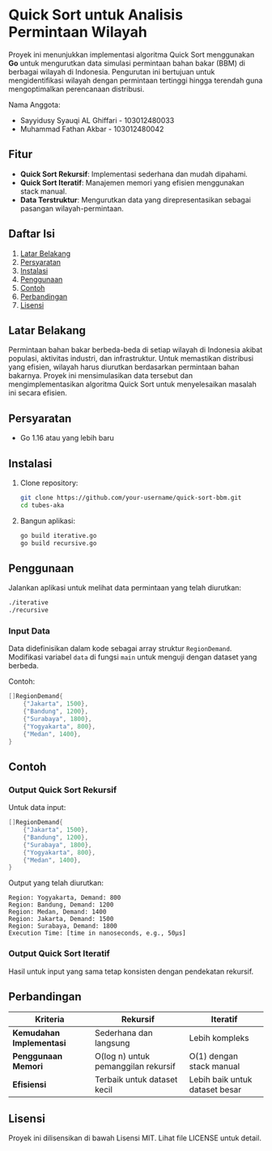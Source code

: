 # Quick Sort untuk Analisis Permintaan Wilayah

Proyek ini menunjukkan implementasi algoritma Quick Sort menggunakan **Go** untuk mengurutkan data simulasi permintaan bahan bakar (BBM) di berbagai wilayah di Indonesia. Pengurutan ini bertujuan untuk mengidentifikasi wilayah dengan permintaan tertinggi hingga terendah guna mengoptimalkan perencanaan distribusi.

Nama Anggota:
- Sayyidusy Syauqi AL Ghiffari - 103012480033
- Muhammad Fathan Akbar - 103012480042

## Fitur
- **Quick Sort Rekursif**: Implementasi sederhana dan mudah dipahami.
- **Quick Sort Iteratif**: Manajemen memori yang efisien menggunakan stack manual.
- **Data Terstruktur**: Mengurutkan data yang direpresentasikan sebagai pasangan wilayah-permintaan.

## Daftar Isi
1. [Latar Belakang](#latar-belakang)
2. [Persyaratan](#persyaratan)
3. [Instalasi](#instalasi)
4. [Penggunaan](#penggunaan)
5. [Contoh](#contoh)
6. [Perbandingan](#perbandingan)
7. [Lisensi](#lisensi)

## Latar Belakang
Permintaan bahan bakar berbeda-beda di setiap wilayah di Indonesia akibat populasi, aktivitas industri, dan infrastruktur. Untuk memastikan distribusi yang efisien, wilayah harus diurutkan berdasarkan permintaan bahan bakarnya. Proyek ini mensimulasikan data tersebut dan mengimplementasikan algoritma Quick Sort untuk menyelesaikan masalah ini secara efisien.

## Persyaratan
- Go 1.16 atau yang lebih baru

## Instalasi
1. Clone repository:
   ```bash
   git clone https://github.com/your-username/quick-sort-bbm.git
   cd tubes-aka
   ```
2. Bangun aplikasi:
   ```bash
   go build iterative.go
   go build recursive.go
   ```

## Penggunaan
Jalankan aplikasi untuk melihat data permintaan yang telah diurutkan:
```bash
./iterative
./recursive
```

### Input Data
Data didefinisikan dalam kode sebagai array struktur `RegionDemand`. Modifikasi variabel `data` di fungsi `main` untuk menguji dengan dataset yang berbeda.

Contoh:
```go
[]RegionDemand{
    {"Jakarta", 1500},
    {"Bandung", 1200},
    {"Surabaya", 1800},
    {"Yogyakarta", 800},
    {"Medan", 1400},
}
```

## Contoh
### Output Quick Sort Rekursif
Untuk data input:
```go
[]RegionDemand{
    {"Jakarta", 1500},
    {"Bandung", 1200},
    {"Surabaya", 1800},
    {"Yogyakarta", 800},
    {"Medan", 1400},
}
```

Output yang telah diurutkan:
```
Region: Yogyakarta, Demand: 800
Region: Bandung, Demand: 1200
Region: Medan, Demand: 1400
Region: Jakarta, Demand: 1500
Region: Surabaya, Demand: 1800
Execution Time: [time in nanoseconds, e.g., 50µs]
```

### Output Quick Sort Iteratif
Hasil untuk input yang sama tetap konsisten dengan pendekatan rekursif.

## Perbandingan
| **Kriteria**           | **Rekursif**               | **Iteratif**                |
|-------------------------|----------------------------|-----------------------------|
| **Kemudahan Implementasi** | Sederhana dan langsung     | Lebih kompleks              |
| **Penggunaan Memori**   | O(log n) untuk pemanggilan rekursif | O(1) dengan stack manual   |
| **Efisiensi**          | Terbaik untuk dataset kecil | Lebih baik untuk dataset besar |

## Lisensi
Proyek ini dilisensikan di bawah Lisensi MIT. Lihat file LICENSE untuk detail.
